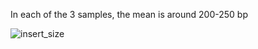 In each of the 3 samples, the mean is around 200-250 bp

![insert_size](https://github.com/mbourgey/CBW_HTseq_module5/blob/master/img/insert_size.png)

